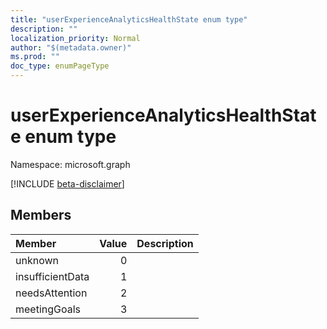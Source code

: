 ```yaml
---
title: "userExperienceAnalyticsHealthState enum type"
description: ""
localization_priority: Normal
author: "$(metadata.owner)"
ms.prod: ""
doc_type: enumPageType
---
```


# userExperienceAnalyticsHealthState enum type

Namespace: microsoft.graph

[!INCLUDE [beta-disclaimer](../../includes/beta-disclaimer.md)]

## Members

| Member           | Value | Description |
| :--------------- | ----: | :---------- |
| unknown          | 0     |             |
| insufficientData | 1     |             |
| needsAttention   | 2     |             |
| meetingGoals     | 3     |             |
